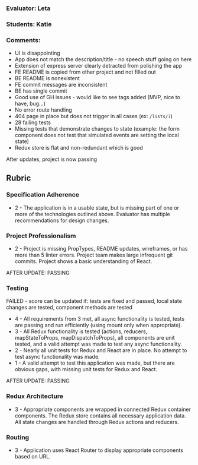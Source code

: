 ### Evaluator: Leta
### Students: Katie
### Comments:

* UI is disappointing
* App does not match the description/title - no speech stuff going on here
* Extension of express server clearly detracted from polishing the app
* FE README is copied from other project and not filled out
* BE README is nonexistent
* FE commit messages are inconsistent
* BE has single commit
* Good use of GH issues - would like to see tags added (MVP, nice to have, bug...)
* No error route handling
* 404 page in place but does not trigger in all cases (ex: `/lists/7`)
* 28 failing tests
* Missing tests that demonstrate changes to state (example: the form component does not test that simulated events are setting the local state)
* Redux store is flat and non-redundant which is good

<!-- PROJECT IS CURRENTLY FAILING -->

<!-- Extension: Thursday @ 9pm
  - Fix tests so they are passing
  - Complete component tests (methods, changes to local state)
  - Write thorough, complete READMEs for both BE and FE applications -->
  
After updates, project is now passing

## Rubric

### Specification Adherence

* 2 - The application is in a usable state, but is missing part of one or more of the technologies outlined above. Evaluator has multiple recommendations for design changes.

### Project Professionalism

* 2 - Project is missing PropTypes, README updates, wireframes, or has more than 5 linter errors. Project team makes large infrequent git commits. Project shows a basic understanding of React.

AFTER UPDATE: PASSING


### Testing

FAILED - score can be updated if: tests are fixed and passed, local state changes are tested, component methods are tested

* 4 - All requirements from 3 met, all async functionality is tested, tests are passing and run efficiently (using mount only when appropriate).
* 3 - All Redux functionality is tested (actions, reducers, mapStateToProps, mapDispatchToProps), all components are unit tested, and a valid attempt was made to test any async functionality.
* 2 - Nearly all unit tests for Redux and React are in place. No attempt to test async functionality was made.
* 1 - A valid attempt to test this application was made, but there are obvious gaps, with missing unit tests for Redux and React.

AFTER UPDATE: PASSING


### Redux Architecture

* 3 - Appropriate components are wrapped in connected Redux container components. The Redux store contains all necessary      application data. All state changes are handled through Redux actions and reducers.

### Routing

* 3 - Application uses React Router to display appropriate components based on URL.
